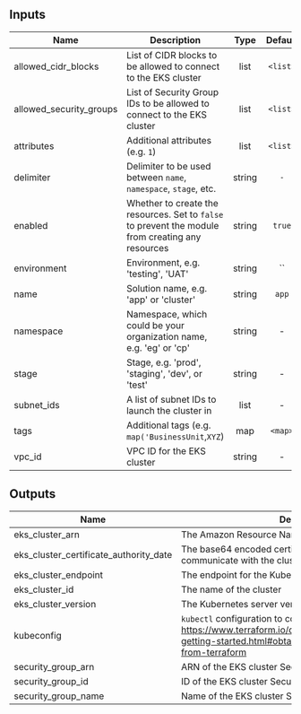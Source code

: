 
## Inputs

| Name | Description | Type | Default | Required |
|------|-------------|:----:|:-----:|:-----:|
| allowed_cidr_blocks | List of CIDR blocks to be allowed to connect to the EKS cluster | list | `<list>` | no |
| allowed_security_groups | List of Security Group IDs to be allowed to connect to the EKS cluster | list | `<list>` | no |
| attributes | Additional attributes (e.g. `1`) | list | `<list>` | no |
| delimiter | Delimiter to be used between `name`, `namespace`, `stage`, etc. | string | `-` | no |
| enabled | Whether to create the resources. Set to `false` to prevent the module from creating any resources | string | `true` | no |
| environment | Environment, e.g. 'testing', 'UAT' | string | `` | no |
| name | Solution name, e.g. 'app' or 'cluster' | string | `app` | no |
| namespace | Namespace, which could be your organization name, e.g. 'eg' or 'cp' | string | - | yes |
| stage | Stage, e.g. 'prod', 'staging', 'dev', or 'test' | string | - | yes |
| subnet_ids | A list of subnet IDs to launch the cluster in | list | - | yes |
| tags | Additional tags (e.g. `map('BusinessUnit`,`XYZ`) | map | `<map>` | no |
| vpc_id | VPC ID for the EKS cluster | string | - | yes |

## Outputs

| Name | Description |
|------|-------------|
| eks_cluster_arn | The Amazon Resource Name (ARN) of the cluster |
| eks_cluster_certificate_authority_date | The base64 encoded certificate data required to communicate with the cluster |
| eks_cluster_endpoint | The endpoint for the Kubernetes API server |
| eks_cluster_id | The name of the cluster |
| eks_cluster_version | The Kubernetes server version of the cluster |
| kubeconfig | `kubectl` configuration to connect to the cluster https://www.terraform.io/docs/providers/aws/guides/eks-getting-started.html#obtaining-kubectl-configuration-from-terraform |
| security_group_arn | ARN of the EKS cluster Security Group |
| security_group_id | ID of the EKS cluster Security Group |
| security_group_name | Name of the EKS cluster Security Group |

